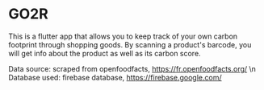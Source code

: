 # GO2R

This is a flutter app that allows you to keep track of your own carbon footprint through shopping goods.
By scanning a product's barcode, you will get info about the product as well as its carbon score.

Data source: scraped from openfoodfacts, https://fr.openfoodfacts.org/ \n
Database used: firebase database, https://firebase.google.com/

